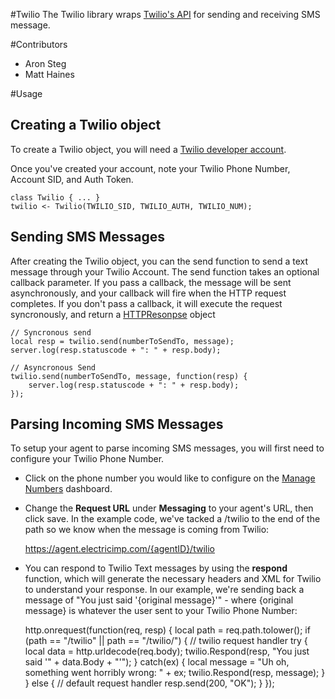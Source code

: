 #Twilio
The Twilio library wraps [Twilio's API](http://www.twilio.com/) for sending and receiving SMS message.

#Contributors
- Aron Steg
- Matt Haines

#Usage

## Creating a Twilio object

To create a Twilio object, you will need a [Twilio developer account](http://developers.twilio.com/).

Once you've created your account, note your Twilio Phone Number, Account SID, and Auth Token.

	class Twilio { ... }	
	twilio <- Twilio(TWILIO_SID, TWILIO_AUTH, TWILIO_NUM);
	
## Sending SMS Messages
After creating the Twilio object, you can the send function to send a text message through your Twilio Account. The send function takes an optional callback parameter. If you pass a callback, the message will be sent asynchronously, and your callback will fire when the HTTP request completes. If you don't pass a callback, it will execute the request syncronously, and return a [HTTPResonpse](http://electricimp.com/docs/api/HTTPResonse) object

	// Syncronous send
	local resp = twilio.send(numberToSendTo, message);
	server.log(resp.statuscode + ": " + resp.body);
	
	// Asyncronous Send
	twilio.send(numberToSendTo, message, function(resp) {
		server.log(resp.statuscode + ": " + resp.body); 
	});
	
## Parsing Incoming SMS Messages
To setup your agent to parse incoming SMS messages, you will first need to configure your Twilio Phone Number.

- Click on the phone number you would like to configure on the [Manage Numbers](https://www.twilio.com/user/account/phone-numbers/incoming) dashboard.
- Change the **Request URL** under **Messaging** to your agent's URL, then click save. In the example code, we've tacked a /twilio to the end of the path so we know when the message is coming from Twilio:

	https://agent.electricimp.com/{agentID}/twilio
	
- You can respond to Twilio Text messages by using the **respond** function, which will generate the necessary headers and XML for Twilio to understand your response. In our example, we're sending back a message of "You just said '{original message}'" - where {original message} is whatever the user sent to your Twilio Phone Number:

	http.onrequest(function(req, resp) {
		local path = req.path.tolower();
		if (path == "/twilio" || path == "/twilio/") {
			// twilio request handler
			try {
				local data = http.urldecode(req.body);
				twilio.Respond(resp, "You just said '" + data.Body + "'");
			} catch(ex) {
				local message = "Uh oh, something went horribly wrong: " + ex;
				twilio.Respond(resp, message);
			}
		} else {
			// default request handler
			resp.send(200, "OK");
		}
	});
